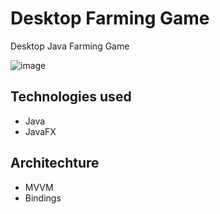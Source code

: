 # Desktop Farming Game

Desktop Java Farming Game

![image](https://user-images.githubusercontent.com/106768273/233810854-5affff53-ce08-4bde-9f27-b69708c8e57b.png)

## Technologies used
* Java
* JavaFX

## Architechture
* MVVM
* Bindings

